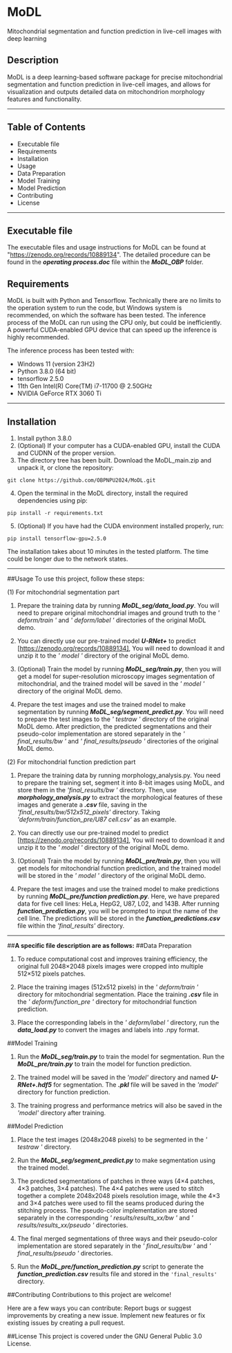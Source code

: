 # MoDL
Mitochondrial segmentation and function prediction in live-cell images with deep learning

## Description
MoDL is a deep learning-based software package for precise mitochondrial segmentation and function prediction in live-cell images, and allows for visualization and outputs detailed data on mitochondrion morphology features and functionality.

***

## Table of Contents
 * Executable file
 * Requirements
 * Installation
 * Usage
 * Data Preparation
 * Model Training
 * Model Prediction
* Contributing
 * License

***

## Executable file
The executable files and usage instructions for MoDL can be found at "https://zenodo.org/records/10889134". The detailed procedure can be found in the ***operating process.doc*** file within the ***MoDL_OBP*** folder.

## Requirements

MoDL is built with Python and Tensorflow. Technically there are no limits to the operation system to run the code, but Windows system is recommended, on which the software has been tested. The inference process of the MoDL can run using the CPU only, but could be inefficiently. A powerful CUDA-enabled GPU device that can speed up the inference is highly recommended.

The inference process has been tested with:

 * Windows 11 (version 23H2)
 * Python 3.8.0 (64 bit)
 * tensorflow 2.5.0
 * 11th Gen Intel(R) Core(TM) i7-11700 @ 2.50GHz
 * NVIDIA GeForce RTX 3060 Ti

***

## Installation

1. Install python 3.8.0 
2. (Optional) If your computer has a CUDA-enabled GPU, install the CUDA and CUDNN of the proper version.
3. The directory tree has been built. Download the MoDL_main.zip and unpack it, or clone the repository: 
```
git clone https://github.com/OBPNPU2024/MoDL.git
```

4. Open the terminal in the MoDL directory, install the required dependencies using pip:

```
pip install -r requirements.txt
```

5. (Optional) If you have had the CUDA environment installed properly, run:

```
pip install tensorflow-gpu=2.5.0
```

The installation takes about 10 minutes in the tested platform. The time could be longer due to the network states.

*** 

##Usage
To use this project, follow these steps:

(1) For mitochondrial segmentation part

1. Prepare the training data by running ***MoDL_seg/data_load.py***. 
You will need to prepare original mitochondrial images and ground truth to the *' deform/train '* and *' deform/label '* directories of the original MoDL demo. 

2. You can directly use our pre-trained model ***U-RNet+*** to predict [https://zenodo.org/records/10889134], You will need to download it and unzip it to the *' model '* directory of the original MoDL demo.

3. (Optional) Train the model by running ***MoDL_seg/train.py***, then you will get a model for super-resolution microscopy images segmentation of mitochondrial, and the trained model will be saved in the *' model '* directory of the original MoDL demo.

4. Prepare the test images and use the trained model to make segmentation by running ***MoDL_seg/segment_predict.py***. 
You will need to prepare the test images to the *' testraw '* directory of the original MoDL demo. After prediction, the predicted segmentations and their pseudo-color implementation are stored separately in the *' final_results/bw '* and *' final_results/pseudo '* directories of the original MoDL demo.

(2) For mitochondrial function prediction part

1. Prepare the training data by running morphology_analysis.py.
You need to prepare the training set, segment it into 8-bit images using MoDL, and store them in the  *'final_results/bw '* directory. Then, use ***morphology_analysis.py*** to extract the morphological features of these images and generate a ***.csv*** file, saving in the *'final_results/bw/512x512_pixels'* directory. Taking *'deform/train/function_pre/U87 cell.csv'* as an example.

2. You can directly use our pre-trained model to predict [https://zenodo.org/records/10889134], You will need to download it and unzip it to the *' model '* directory of the original MoDL demo.

3. (Optional) Train the model by running ***MoDL_pre/train.py***, then you will get models for mitochondrial function prediction, and the trained model will be stored in the *' model '* directory of the original MoDL demo.

4. Prepare the test images and use the trained model to make predictions by running ***MoDL_pre/function prediction.py***. Here, we have prepared data for five cell lines: HeLa, HepG2, U87, L02, and 143B. After running ***function_prediction.py***, you will be prompted to input the name of the cell line. The predictions will be stored in the ***function_predictions.csv*** file within the *'final_results'* directory. 

***
##**A specific file description are as follows:**
##Data Preparation
1. To reduce computational cost and improves training efficiency, the original full 2048×2048 pixels images were cropped into multiple 512×512 pixels patches.

2. Place the training images (512x512 pixels) in the *' deform/train '* directory for mitochondrial segmentation. Place the training ***.csv*** file in the *' deform/function_pre '* directory for mitochondrial function prediction. 

3. Place the corresponding labels in the *' deform/label '* directory, run the ***data_load.py*** to convert the images and labels into .npy format.


##Model Training
1. Run the ***MoDL_seg/train.py*** to train the model for segmentation. Run the ***MoDL_pre/train.py*** to train the model for function prediction.

2. The trained model will be saved in the *'model'* directory and named ***U-RNet+.hdf5*** for segmentation. The ***.pkl*** file will be saved in the *'model'* directory for function prediction.

3. The training progress and performance metrics will also be saved in the *'model'* directory after training.


##Model Prediction
1. Place the test images (2048x2048 pixels) to be segmented in the *' testraw '* directory.

2. Run the ***MoDL_seg/segment_predict.py*** to make segmentation using the trained model.

3. The predicted segmentations of patches in three ways (4×4 patches, 4×3 patches, 3×4 patches). The 4×4 patches were used to stitch together a complete 2048x2048 pixels resolution image, while the 4×3 and 3×4 patches were used to fill the seams produced during the stitching process. The pseudo-color implementation are stored separately in the corresponding *' results/results_xx/bw '* and *' results/results_xx/pseudo '* directories.

4. The final merged segmentations of three ways and their pseudo-color implementation are stored separately in the *' final_results/bw '* and *' final_results/pseudo '* directories.

5. Run the ***MoDL_pre/function_prediction.py*** script to generate the ***function_prediction.csv*** results file and stored in the `'final_results'` directory.

##Contributing
Contributions to this project are welcome! 

Here are a few ways you can contribute:
Report bugs or suggest improvements by creating a new issue.
Implement new features or fix existing issues by creating a pull request.


##License
This project is covered under the GNU General Public 3.0 License.

